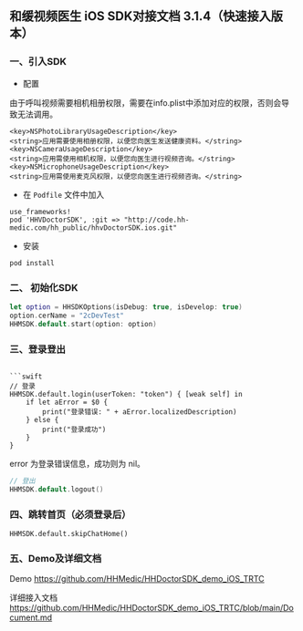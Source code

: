 ## 和缓视频医生 iOS SDK对接文档 3.1.4（快速接入版本）

### 一、引入SDK
* 配置

由于呼叫视频需要相机相册权限，需要在info.plist中添加对应的权限，否则会导致无法调用。

```
<key>NSPhotoLibraryUsageDescription</key>
<string>应用需要使用相册权限，以便您向医生发送健康资料。</string>
<key>NSCameraUsageDescription</key>
<string>应用需使用相机权限，以便您向医生进行视频咨询。</string>
<key>NSMicrophoneUsageDescription</key>
<string>应用需使用麦克风权限，以便您向医生进行视频咨询。</string>
```

*  在 `Podfile` 文件中加入

```shell
use_frameworks!
pod 'HHVDoctorSDK', :git => "http://code.hh-medic.com/hh_public/hhvDoctorSDK.ios.git"
```
* 安装

``` shell
pod install
```


### 二、 初始化SDK

```swift
let option = HHSDKOptions(isDebug: true, isDevelop: true)
option.cerName = "2cDevTest"
HHMSDK.default.start(option: option)
```

### 三、登录登出

```

```swift
// 登录
HHMSDK.default.login(userToken: "token") { [weak self] in
    if let aError = $0 {
        print("登录错误: " + aError.localizedDescription)
    } else {
        print("登录成功")
    }
}
```
error 为登录错误信息，成功则为 nil。
```swift
// 登出
HHMSDK.default.logout()
```

### 四、跳转首页（必须登录后）

```
HHMSDK.default.skipChatHome()
```

### 五、Demo及详细文档

Demo
https://github.com/HHMedic/HHDoctorSDK_demo_iOS_TRTC

详细接入文档
https://github.com/HHMedic/HHDoctorSDK_demo_iOS_TRTC/blob/main/Document.md
